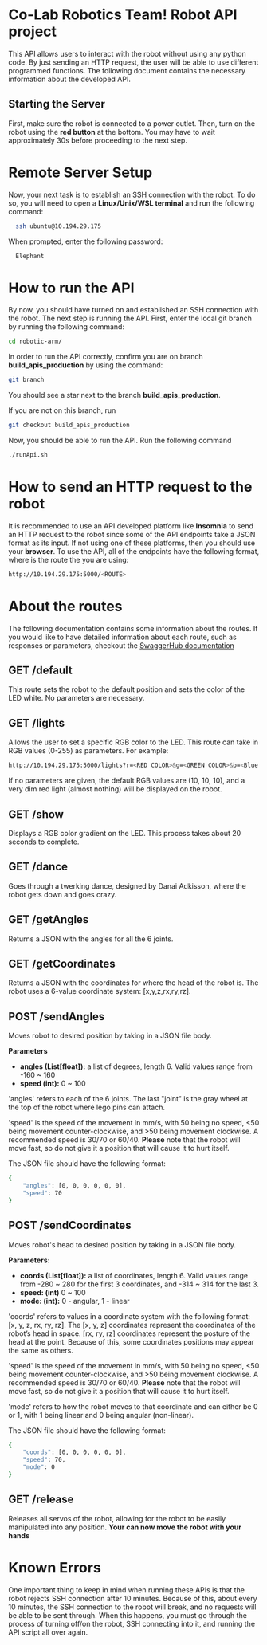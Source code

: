 # Co-Lab Robotics Team! Robot API project
This API allows users to interact with the robot without using any python code. By just sending an HTTP request, the user will be able to use different programmed functions. The following document contains the necessary information about the developed API.

## Starting the Server
First, make sure the robot is connected to a power outlet. Then, turn on the robot using the **red button** at the bottom. You may have to wait approximately 30s before proceeding to the next step.

# Remote Server Setup
Now, your next task is to establish an SSH connection with the robot. To do so, you will need to open a **Linux/Unix/WSL terminal** and run the following command:

```bash
  ssh ubuntu@10.194.29.175
```

When prompted, enter the following password:
```bash
  Elephant
```

# How to run the API
By now, you should have turned on and established an SSH connection with the robot. 
The next step is running the API. First, enter the local git branch by running the following command:
```bash
cd robotic-arm/
```

In order to run the API correctly, confirm you are on branch **build_apis_production** by using the command:
```bash
git branch
```
You should see a star next to the branch **build_apis_production**. 

If you are not on this branch, run
```bash
git checkout build_apis_production
```
Now, you should be able to run the API.
Run the following command
```bash
./runApi.sh
```

# How to send an HTTP request to the robot
It is recommended to use an API developed platform like **Insomnia** to send an HTTP request to the robot since some of the API endpoints take a JSON format as its input. If not using one of these platforms, then you should use your **browser**.
To use the API, all of the endpoints have the following format, where <ROUTE> is the route the you are using:
```bash
http://10.194.29.175:5000/<ROUTE>
```  

# About the routes

The following documentation contains some information about the routes. If you would like to have detailed information about each route, such as responses or parameters, checkout the [SwaggerHub documentation](https://app.swaggerhub.com/apis/RAULNGTANG/robotAPI/1.0.0)

## GET /default
This route sets the robot to the default position and sets the color of the LED white. No parameters are necessary.

## GET /lights
Allows the user to set a specific RGB color to the LED. This route can take in RGB values (0-255) as parameters. For example:
```bash
http://10.194.29.175:5000/lights?r=<RED COLOR>&g=<GREEN COLOR>&b=<Blue color>
``` 
If no parameters are given, the default RGB values are (10, 10, 10), and a very dim red light (almost nothing) will be displayed on the robot. 

## GET /show
Displays a RGB color gradient on the LED. This process takes about 20 seconds to complete. 

## GET /dance
Goes through a twerking dance, designed by Danai Adkisson, where the robot gets down and goes crazy. 

## GET /getAngles
Returns a JSON with the angles for all the 6 joints. 

## GET /getCoordinates
Returns a JSON with the coordinates for where the head of the robot is. The robot uses a 6-value coordinate system: [x,y,z,rx,ry,rz]. 

## POST /sendAngles
Moves robot to desired position by taking in a JSON file body.

**Parameters**
* **angles (List[float]):**  a list of degrees, length 6. Valid values range from -160 ~ 160
* **speed (int):** 0 ~ 100

'angles' refers to each of the 6 joints. The last "joint" is the gray wheel at the top of the robot where lego pins can attach.

'speed' is the speed of the movement in mm/s, with 50 being no speed, <50 being movement counter-clockwise, and >50 being movement clockwise. A recommended speed is 30/70 or 60/40. **Please** note that the robot will move fast, so do not give it a position that will cause it to hurt itself.  

The JSON file should have the following format:

```bash
{
    "angles": [0, 0, 0, 0, 0, 0],
    "speed": 70
}
```

## POST /sendCoordinates
Moves robot's head to desired position by taking in a JSON file body.

**Parameters:**
* **coords (List[float]):** a list of coordinates, length 6. Valid values range from -280 ~ 280 for the first 3 coordinates, and -314 ~ 314 for the last 3. 
* **speed: (int)** 0 ~ 100
* **mode: (int):** 0 - angular, 1 - linear

'coords' refers to values in a coordinate system with the following format: [x, y, z, rx, ry, rz]. The [x, y, z] coordinates represent the coordinates of the robot’s head in space. [rx, ry, rz] coordinates represent the posture of the head at the point. Because of this, some coordinates positions may appear the same as others. 

'speed' is the speed of the movement in mm/s, with 50 being no speed, <50 being movement counter-clockwise, and >50 being movement clockwise. A recommended speed is 30/70 or 60/40. **Please** note that the robot will move fast, so do not give it a position that will cause it to hurt itself. 

'mode' refers to how the robot moves to that coordinate and can either be 0 or 1, with 1 being linear and 0 being angular (non-linear).  

The JSON file should have the following format:

```bash 
{
    "coords": [0, 0, 0, 0, 0, 0],
    "speed": 70,
    "mode": 0
}
```

## GET /release
Releases all servos of the robot, allowing for the robot to be easily manipulated into any position. **Your can now move the robot with your hands**

# Known Errors 
One important thing to keep in mind when running these APIs is that the robot rejects SSH connection after 10 minutes. Because of this, about every 10 minutes, the SSH connection to the robot will break, and no requests will be able to be sent through. When this happens, you must go through the process of turning off/on the robot, SSH connecting into it, and running the API script all over again. 
